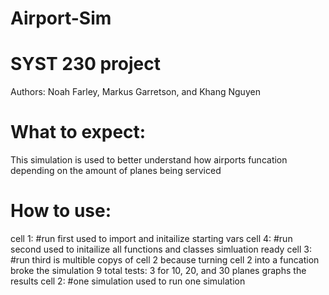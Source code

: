 # Airport-Sim

# SYST 230 project
Authors:
Noah Farley, Markus Garretson, and Khang Nguyen

# What to expect:
This simulation is used to better understand how airports funcation depending on the amount of planes being serviced

# How to use:
cell 1: #run first
    used to import and initailize starting vars
cell 4: #run second
    used to initailize all functions and classes
simluation ready
cell 3: #run third
    is multible copys of cell 2 because turning cell 2 into a funcation broke the simulation
    9 total tests: 3 for 10, 20, and 30 planes
    graphs the results
cell 2: #one simulation
    used to run one simulation
